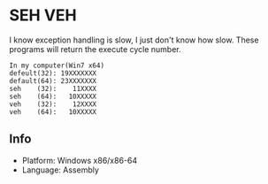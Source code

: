 # SEH VEH

I know exception handling is slow, I just don't know how slow. These programs will return the execute cycle number.

    In my computer(Win7 x64)
    defeult(32): 19XXXXXXX
    default(64): 23XXXXXXX
    seh    (32):    11XXXX
    seh    (64):   10XXXXX
    veh    (32):    12XXXX
    veh    (64):   10XXXXX

## Info

* Platform: Windows x86/x86-64
* Language: Assembly